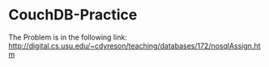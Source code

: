 # CouchDB-Practice
The Problem is in the following link: http://digital.cs.usu.edu/~cdyreson/teaching/databases/172/nosqlAssign.htm
